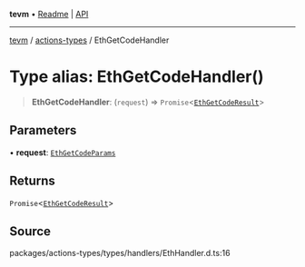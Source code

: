**tevm** • [Readme](../../README.md) \| [API](../../modules.md)

***

[tevm](../../README.md) / [actions-types](../README.md) / EthGetCodeHandler

# Type alias: EthGetCodeHandler()

> **EthGetCodeHandler**: (`request`) => `Promise`\<[`EthGetCodeResult`](EthGetCodeResult.md)\>

## Parameters

• **request**: [`EthGetCodeParams`](EthGetCodeParams.md)

## Returns

`Promise`\<[`EthGetCodeResult`](EthGetCodeResult.md)\>

## Source

packages/actions-types/types/handlers/EthHandler.d.ts:16
